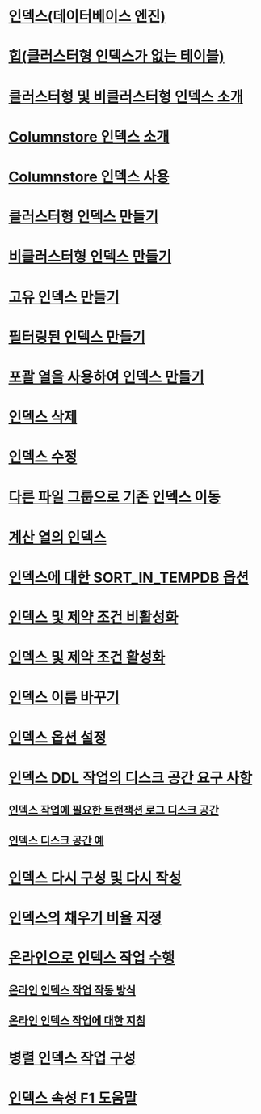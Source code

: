 # [인덱스(데이터베이스 엔진)](indexes.md)
# [힙(클러스터형 인덱스가 없는 테이블)](heaps-tables-without-clustered-indexes.md)
# [클러스터형 및 비클러스터형 인덱스 소개](clustered-and-nonclustered-indexes-described.md)
# [Columnstore 인덱스 소개](columnstore-indexes-described.md)
# [Columnstore 인덱스 사용](dbengine-columnstore-indexes.md)
# [클러스터형 인덱스 만들기](create-clustered-indexes.md)
# [비클러스터형 인덱스 만들기](create-nonclustered-indexes.md)
# [고유 인덱스 만들기](create-unique-indexes.md)
# [필터링된 인덱스 만들기](create-filtered-indexes.md)
# [포괄 열을 사용하여 인덱스 만들기](create-indexes-with-included-columns.md)
# [인덱스 삭제](delete-an-index.md)
# [인덱스 수정](modify-an-index.md)
# [다른 파일 그룹으로 기존 인덱스 이동](move-an-existing-index-to-a-different-filegroup.md)
# [계산 열의 인덱스](indexes-on-computed-columns.md)
# [인덱스에 대한 SORT_IN_TEMPDB 옵션](sort-in-tempdb-option-for-indexes.md)
# [인덱스 및 제약 조건 비활성화](disable-indexes-and-constraints.md)
# [인덱스 및 제약 조건 활성화](enable-indexes-and-constraints.md)
# [인덱스 이름 바꾸기](rename-indexes.md)
# [인덱스 옵션 설정](set-index-options.md)
# [인덱스 DDL 작업의 디스크 공간 요구 사항](disk-space-requirements-for-index-ddl-operations.md)
## [인덱스 작업에 필요한 트랜잭션 로그 디스크 공간](transaction-log-disk-space-for-index-operations.md)
## [인덱스 디스크 공간 예](index-disk-space-example.md)
# [인덱스 다시 구성 및 다시 작성](reorganize-and-rebuild-indexes.md)
# [인덱스의 채우기 비율 지정](specify-fill-factor-for-an-index.md)
# [온라인으로 인덱스 작업 수행](perform-index-operations-online.md)
## [온라인 인덱스 작업 작동 방식](how-online-index-operations-work.md)
## [온라인 인덱스 작업에 대한 지침](guidelines-for-online-index-operations.md)
# [병렬 인덱스 작업 구성](configure-parallel-index-operations.md)
# [인덱스 속성 F1 도움말](index-properties-f1-help.md)
